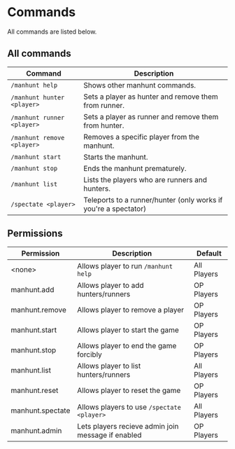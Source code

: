 # Commands
All commands are listed below.

## All commands

| Command                                    | Description                                                     |
|--------------------------------------------|-----------------------------------------------------------------|
| `/manhunt help`                            | Shows other manhunt commands.                                   |
| `/manhunt hunter <player>`                 | Sets a player as hunter and remove them from runner.            |
| `/manhunt runner <player>`                 | Sets a player as runner and remove them from hunter.            |
| `/manhunt remove <player>`                 | Removes a specific player from the manhunt.                     |
| `/manhunt start`                           | Starts the manhunt.                                             |
| `/manhunt stop`                            | Ends the manhunt prematurely.                                   |
| `/manhunt list`                            | Lists the players who are runners and hunters.                  |
| `/spectate <player>`                       | Teleports to a runner/hunter (only works if you're a spectator) |

## Permissions
| Permission       | Description                                        | Default     |
|------------------|----------------------------------------------------|-------------|
| &lt;none&gt;     | Allows player to run `/manhunt help`               | All Players |
| manhunt.add      | Allows player to add hunters/runners               | OP Players  |
| manhunt.remove   | Allows player to remove a player                   | OP Players  |
| manhunt.start    | Allows player to start the game                    | OP Players  |
| manhunt.stop     | Allows player to end the game forcibly             | OP Players  |
| manhunt.list     | Allows player to list hunters/runners              | All Players |
| manhunt.reset    | Allows player to reset the game                    | OP Players  |
| manhunt.spectate | Allows players to use `/spectate <player>`         | All Players |
| manhunt.admin    | Lets players recieve admin join message if enabled | OP Players |
